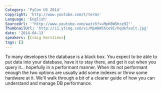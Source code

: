 ```yaml
---
Category: 'PyCon US 2014'
Copyright: 'http://www.youtube.com/t/terms'
Language: 'English'
SourceUrl: '"http://www.youtube.com/watch?v=MpH8W5hce9I"'
ThumbnailUrl: 'http://i1.ytimg.com/vi/MpH8W5hce9I/hqdefault.jpg'
date: '2014-04-13'
speakers: [Craig Kerstiens]
tags: []
---
```

To many developers the database is a black box. You expect to be able to put data into your database, have it to stay there, and get it out when you query it... hopefully in a performant manner. When its not performant enough the two options are usually add some indexes or throw some hardware at it. We'll walk through a bit of a clearer guide of how you can understand and manage DB performance.